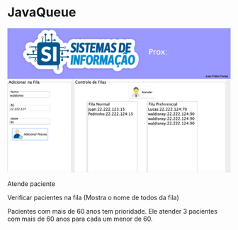# JavaQueue
![Screenshots](assets/screenshot.png)
 
Atende paciente 

Verificar pacientes na fila (Mostra o nome de todos da fila)  

Pacientes com mais de 60 anos tem prioridade. Ele atender 3 pacientes com mais de 60 anos para cada um menor de 60.   
